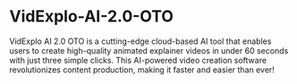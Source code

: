 # VidExplo-AI-2.0-OTO
VidExplo AI 2.0 OTO is a cutting-edge cloud-based AI tool that enables users to create high-quality animated explainer videos in under 60 seconds with just three simple clicks. This AI-powered video creation software revolutionizes content production, making it faster and easier than ever!

